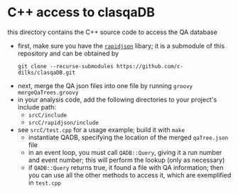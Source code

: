 # C++ access to clasqaDB

this directory contains the C++ source code to access the QA database

- first, make sure you have the
  [`rapidjson`](https://github.com/Tencent/rapidjson/) libary; 
  it is a submodule of this repository and can be obtained by
  ```
  git clone --recurse-submodules https://github.com/c-dilks/clasqaDB.git
  ```
- next, merge the QA json files into one file by running `groovy mergeQaTrees.groovy`
- in your analysis code, add the following directories to your project's include path:
  - `srcC/include` 
  - `srcC/rapidjson/include`
- see `srcC/test.cpp` for a usage example; build it with `make`
  - instantiate QADB, specifying the location of the merged `qaTree.json` file
  - in an event loop, you must call `QADB::Query`, giving it a run number and
    event number; this will perform the lookup (only as necessary)
  - if `QADB::Query` returns true, it found a file with QA information; then
    you can use all the other methods to access it, which are exemplified in
    `test.cpp`
